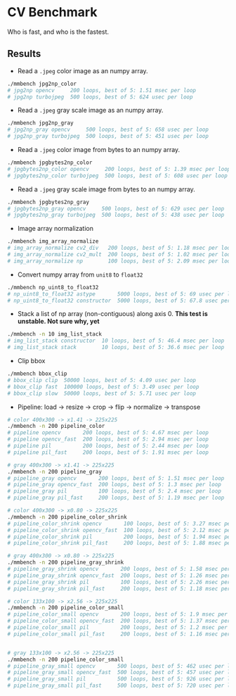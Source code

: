 # CV Benchmark

Who is fast, and who is the fastest.

## Results

- Read a `.jpeg` color image as an numpy array.

```bash
./mmbench jpg2np_color
# jpg2np opencv     200 loops, best of 5: 1.51 msec per loop
# jpg2np turbojpeg  500 loops, best of 5: 624 usec per loop
```

- Read a `.jpeg` gray scale image as an numpy array.

```bash
./mmbench jpg2np_gray
# jpg2np_gray opencv     500 loops, best of 5: 658 usec per loop
# jpg2np_gray turbojpeg  500 loops, best of 5: 451 usec per loop
```

- Read a `.jpeg` color image from bytes to an numpy array.

```bash
./mmbench jpgbytes2np_color
# jpgbytes2np_color opencv     200 loops, best of 5: 1.39 msec per loop
# jpgbytes2np_color turbojpeg  500 loops, best of 5: 608 usec per loop
```

- Read a `.jpeg` gray scale image from bytes to an numpy array.

```bash
./mmbench jpgbytes2np_gray
# jpgbytes2np_gray opencv     500 loops, best of 5: 629 usec per loop
# jpgbytes2np_gray turbojpeg  500 loops, best of 5: 438 usec per loop
```

- Image array normalization

```bash
./mmbench img_array_normalize
# img_array_normalize cv2_div   200 loops, best of 5: 1.18 msec per loop
# img_array_normalize cv2_mult  200 loops, best of 5: 1.02 msec per loop
# img_array_normalize np        100 loops, best of 5: 2.09 msec per loop
```

- Convert numpy array from `unit8` to `float32`

```bash
./mmbench np_uint8_to_float32
# np_uint8_to_float32 astype       5000 loops, best of 5: 69 usec per loop
# np_uint8_to_float32 constructor  5000 loops, best of 5: 67.8 usec per loop
```

- Stack a list of np array (non-contiguous) along axis 0.
**This test is unstable. Not sure why, yet**

```bash
./mmbench -n 10 img_list_stack
# img_list_stack constructor  10 loops, best of 5: 46.4 msec per loop
# img_list_stack stack        10 loops, best of 5: 36.6 msec per loop
```

- Clip bbox

```bash
./mmbench bbox_clip
# bbox_clip clip  50000 loops, best of 5: 4.09 usec per loop
# bbox_clip fast  100000 loops, best of 5: 3.49 usec per loop
# bbox_clip slow  50000 loops, best of 5: 5.71 usec per loop
```

- Pipeline: load -> resize -> crop -> flip -> normalize -> transpose

```bash
# color 400x300 -> x1.41 -> 225x225
./mmbench -n 200 pipeline_color
# pipeline opencv       200 loops, best of 5: 4.67 msec per loop
# pipeline opencv_fast  200 loops, best of 5: 2.94 msec per loop
# pipeline pil          200 loops, best of 5: 2.44 msec per loop
# pipeline pil_fast     200 loops, best of 5: 1.91 msec per loop

# gray 400x300 -> x1.41 -> 225x225
./mmbench -n 200 pipeline_gray
# pipeline_gray opencv       200 loops, best of 5: 1.51 msec per loop
# pipeline_gray opencv_fast  200 loops, best of 5: 1.3 msec per loop
# pipeline_gray pil          100 loops, best of 5: 2.4 msec per loop
# pipeline_gray pil_fast     200 loops, best of 5: 1.19 msec per loop

# color 400x300 -> x0.80 -> 225x225
./mmbench -n 200 pipeline_color_shrink
# pipeline_color_shrink opencv       100 loops, best of 5: 3.27 msec per loop
# pipeline_color_shrink opencv_fast  100 loops, best of 5: 2.12 msec per loop
# pipeline_color_shrink pil          200 loops, best of 5: 1.94 msec per loop
# pipeline_color_shrink pil_fast     200 loops, best of 5: 1.88 msec per loop

# gray 400x300 -> x0.80 -> 225x225
./mmbench -n 200 pipeline_gray_shrink
# pipeline_gray_shrink opencv       200 loops, best of 5: 1.58 msec per loop
# pipeline_gray_shrink opencv_fast  200 loops, best of 5: 1.26 msec per loop
# pipeline_gray_shrink pil          100 loops, best of 5: 2.26 msec per loop
# pipeline_gray_shrink pil_fast     200 loops, best of 5: 1.18 msec per loop

# color 133x100 -> x2.56 -> 225x225
./mmbench -n 200 pipeline_color_small
# pipeline_color_small opencv       200 loops, best of 5: 1.9 msec per loop
# pipeline_color_small opencv_fast  200 loops, best of 5: 1.37 msec per loop
# pipeline_color_small pil          200 loops, best of 5: 1.2 msec per loop
# pipeline_color_small pil_fast     200 loops, best of 5: 1.16 msec per loop


# gray 133x100 -> x2.56 -> 225x225
./mmbench -n 200 pipeline_color_small
# pipeline_gray_small opencv       500 loops, best of 5: 462 usec per loop
# pipeline_gray_small opencv_fast  500 loops, best of 5: 457 usec per loop
# pipeline_gray_small pil          500 loops, best of 5: 926 usec per loop
# pipeline_gray_small pil_fast     500 loops, best of 5: 720 usec per loop
```
